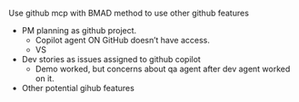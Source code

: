 
Use github mcp with BMAD method to use other github features

- PM planning as github project.
	- Copilot agent ON GitHub doesn’t have access.
	- VS 
- Dev stories as issues assigned to github copilot
	- Demo worked, but concerns about qa agent after dev agent worked on it.
- Other potential gihub features

